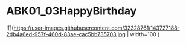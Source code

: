 # ABK01_03HappyBirthday

![](https://user-images.githubusercontent.com/32328761/143727188-2db4a6ed-957f-460d-83ae-cac5bb735703.jpg | width=100 )


